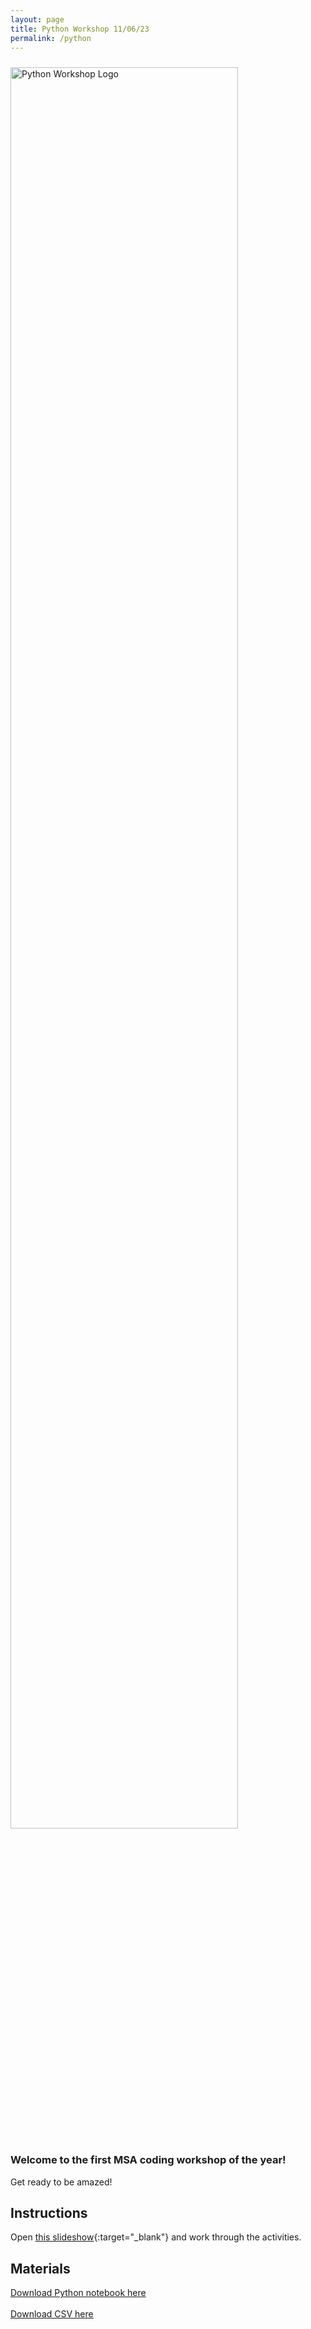 ```yaml
---
layout: page
title: Python Workshop 11/06/23
permalink: /python
---
```


<!-- main image is a spreadsheet cut into a photo of the event -->

<img src="https://nfordumass.github.io/msa/assets/img/python.png" alt="Python Workshop Logo" style="width:85%;height:85%; padding-top:10px">
<!-- ![NFL GM Challenge Logo](https://nfordumass.github.io/msa/assets/img/gmColor.png) -->

### **Welcome to the first MSA coding workshop of the year!**

Get ready to be amazed!

## Instructions

Open [this slideshow](https://docs.google.com/presentation/d/1XXgfSkwRq66XnAMTpvxen4Twim9cPGW9ULiQjS75e5o/edit?usp=sharing){:target="\_blank"} and work through the activities.

## Materials

<a href="https://nfordumass.github.io/msa/assets/python/finalPython.ipynb" download>Download Python notebook here </a> <br> <br>
<a href="https://nfordumass.github.io/msa/assets/python/output2.csv" download>Download CSV here </a>
